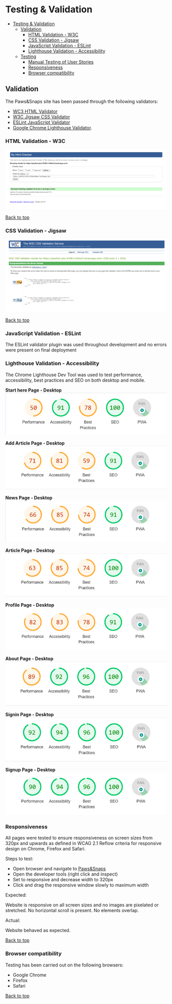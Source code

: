 # Testing & Validation

- [Testing & Validation](#testing-validation)
   * [Validation](#validation)
      + [HTML Validation - W3C](#html-validation-w3c)
      + [CSS Validation - Jigsaw](#css-validation-jigsaw)
      + [JavaScript Validation - ESLint](#javascript-validation-eslint)
      + [Lighthouse Validation - Accessibility](#lighthouse-validation-accessibility)
   * [Testing](#testing)
      + [Manual Testing of User Stories](#manual-testing-of-user-stories)
      + [Responsiveness](#responsiveness)
      + [Browser compatibility](#browser-compatibility)

## Validation

The Paws&Snaps site has been passed through the following validators: 
- [WC3 HTML Validator](https://validator.w3.org/)
- [W3C Jigsaw CSS Validator](https://jigsaw.w3.org/css-validator/)
- [ESLint JavaScript Validator](https://eslint.org/)
- [Google Chrome Lighthouse Validator](https://developer.chrome.com/docs/lighthouse/overview/).

### HTML Validation - W3C

![W3C validation report](docs/readme/W3Chtmlvalidation.png)


[Back to top](#testing--validation)

### CSS Validation - Jigsaw

![Jigsaw validation report](docs/readme/jigsawvalidation.png)


[Back to top](#testing--validation)

### JavaScript Validation - ESLint

The ESLint validator plugin was used throughout development and no errors were present on final deployment

### Lighthouse Validation - Accessibility

The Chrome Lighthouse Dev Tool was used to test performance, accessibility, best practices and SEO on both desktop and mobile.

**Start here Page - Desktop**
![Start here page Lighthouse ](docs/readme/lighthousestartherepage.png)

**Add Article Page - Desktop**
![Add Article page Lighthouse ](docs/readme/lighthousearticlecreatepage.png)

**News Page - Desktop**
![News page Lighthouse ](docs/readme/lighthousenewspage.png)

**Article Page - Desktop**
![Article page Lighthouse ](docs/readme/lighthousearticlepage.png)

**Profile Page - Desktop**
![Profile page Lighthouse ](docs/readme/lighthouseprofilepage.png)

**About Page - Desktop**
![About page Lighthouse ](docs/readme/lighthouseaboutpage.png)

**Signin Page - Desktop**
![Signin page Lighthouse ](docs/readme/lighthousesiginpage.png)

**Signup Page - Desktop**
![Signup page Lighthouse ](docs/readme/lighthousesignup.png)


### Responsiveness

All pages were tested to ensure responsiveness on screen sizes from 320px and upwards as defined in WCAG 2.1 Reflow criteria for responsive design on Chrome, Firefox and Safari.

Steps to test:

- Open browser and navigate to [Paws&Snaps](https://pawfect-pics-87d81c100ee5.herokuapp.com/)
- Open the developer tools (right click and inspect)
- Set to responsive and decrease width to 320px
- Click and drag the responsive window slowly to maximum width

Expected:

Website is responsive on all screen sizes and no images are pixelated or stretched. No horizontal scroll is present. No elements overlap.

Actual:

Website behaved as expected.

[Back to top](#testing--validation)

### Browser compatibility

Testing has been carried out on the following browsers:

- Google Chrome
- Firefox
- Safari

[Back to top](#testing--validation)

